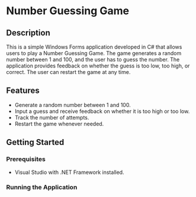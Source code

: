 # Number Guessing Game

## Description

This is a simple Windows Forms application developed in C# that allows users to play a Number Guessing Game. The game generates a random number between 1 and 100, and the user has to guess the number. The application provides feedback on whether the guess is too low, too high, or correct. The user can restart the game at any time.

## Features

- Generate a random number between 1 and 100.
- Input a guess and receive feedback on whether it is too high or too low.
- Track the number of attempts.
- Restart the game whenever needed.

## Getting Started

### Prerequisites

- Visual Studio with .NET Framework installed.

### Running the Application
